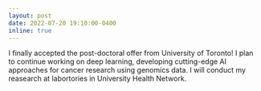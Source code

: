 ```yaml
---
layout: post
date: 2022-07-20 19:10:00-0400
inline: true
---
```

I finally accepted the post-doctoral offer from University of Toronto! I plan to continue working on deep learning, developing cutting-edge AI approaches for cancer research using genomics data. I will conduct my reasearch at labortories in University Health Network.
